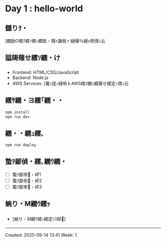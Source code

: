 ﻿# Day 1 : hello-world

## 讎りｦ・
[繝励Ο繧ｸ繧ｧ繧ｯ繝医・隱ｬ譏弱ｒ縺薙％縺ｫ險倩ｼ云

## 謚陦薙せ繧ｿ繝・け
- Frontend: HTML/CSS/JavaScript
- Backend: Node.js
- AWS Services: [菴ｿ逕ｨ縺吶ｋAWS繧ｵ繝ｼ繝薙せ繧定ｨ倩ｼ云

## 繧ｻ繝・ヨ繧｢繝・・
```bash
npm install
npm run dev
```

## 繝・・繝ｭ繧､
```bash
npm run deploy
```

## 蟄ｦ鄙偵・繧､繝ｳ繝・
- [ ] 蟄ｦ鄙帝・岼1
- [ ] 蟄ｦ鄙帝・岼2
- [ ] 蟄ｦ鄙帝・岼3

## 蜿り・Μ繝ｳ繧ｯ
- [蜿り・Μ繝ｳ繧ｯ繧定ｿｽ蜉]

---
Created: 2025-09-14 13:41
Week: 1
